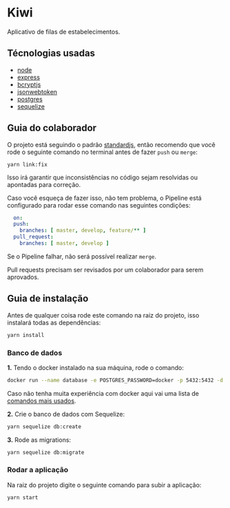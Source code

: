 # Kiwi

Aplicativo de filas de estabelecimentos.

## Técnologias usadas

* [node](https://nodejs.org/)
* [express](https://expressjs.com/pt-br/)
* [bcryptjs](https://www.npmjs.com/package/bcryptjs)
* [jsonwebtoken](https://www.npmjs.com/package/jsonwebtoken)
* [postgres](https://www.postgresql.org/)
* [sequelize](https://www.npmjs.com/package/sequelize)

## Guia do colaborador

O projeto está seguindo o padrão [standardjs](https://standardjs.com/), então recomendo que você rode o seguinte comando no terminal antes de fazer `push` ou `merge`:

```node
yarn link:fix
```

Isso irá garantir que inconsistências no código sejam resolvidas ou apontadas para correção.

Caso você esqueça de fazer isso, não tem problema, o Pipeline está configurado para rodar esse comando nas seguintes condições:

```yaml
  on:
  push:
    branches: [ master, develop, feature/** ]
  pull_request:
    branches: [ master, develop ]
```

Se o Pipeline falhar, não será possível realizar `merge`.

Pull requests precisam ser revisados por um colaborador para serem aprovados.

## Guia de instalação

Antes de qualquer coisa rode este comando na raiz do projeto, isso instalará todas as dependências:

```bash
yarn install
```

### Banco de dados

**1.** Tendo o docker instalado na sua máquina, rode o comando:

```bash
docker run --name database -e POSTGRES_PASSWORD=docker -p 5432:5432 -d postgres
```

Caso não tenha muita experiência com docker aqui vai uma lista de [comandos mais usados](https://www.edureka.co/blog/docker-commands/).

**2.** Crie o banco de dados com Sequelize:

```bash
yarn sequelize db:create
```

**3.** Rode as migrations:

```bash
yarn sequelize db:migrate
```

### Rodar a aplicação

Na raiz do projeto digite o seguinte comando para subir a aplicação:

```bash
yarn start
```

